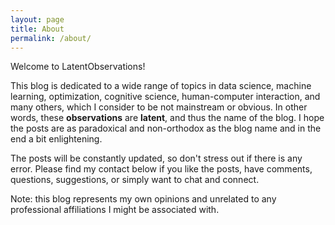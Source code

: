 ```yaml
---
layout: page
title: About
permalink: /about/
---
```


Welcome to LatentObservations! 

This blog is dedicated to a wide range of topics in data science, machine learning, optimization, cognitive science, human-computer interaction, and many others, which I consider to be not mainstream or obvious. In other words, these **observations** are **latent**, and thus the name of the blog. I hope the posts are as paradoxical and non-orthodox as the blog name and in the end a bit enlightening. 

The posts will be constantly updated, so don't stress out if there is any error. Please find my contact below if you like the posts, have comments, questions, suggestions, or simply want to chat and connect. 

Note: this blog represents my own opinions and unrelated to any professional affiliations I might be associated with.